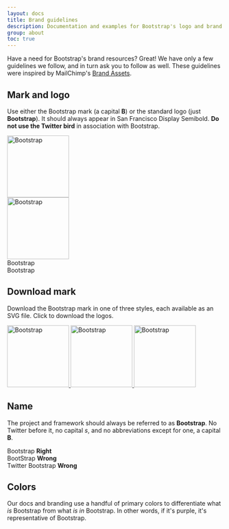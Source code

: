 ```yaml
---
layout: docs
title: Brand guidelines
description: Documentation and examples for Bootstrap's logo and brand usage guidelines.
group: about
toc: true
---
```


Have a need for Bootstrap's brand resources? Great! We have only a few guidelines we follow, and in turn ask you to follow as well. These guidelines were inspired by MailChimp's [Brand Assets](https://mailchimp.com/about/brand-assets/).

## Mark and logo

Use either the Bootstrap mark (a capital **B**) or the standard logo (just **Bootstrap**). It should always appear in San Francisco Display Semibold. **Do not use the Twitter bird** in association with Bootstrap.

<div class="bd-brand-logos d-sm-flex text-center bg-light rounded overflow-hidden w-100 mb-3">
  <div class="bd-brand-item">
    <img class="svg" src="/docs/{{< param docs_version >}}/assets/brand/bootstrap-solid.svg" alt="Bootstrap" width="144" height="144">
  </div>
  <div class="bd-brand-item inverse">
    <img class="svg" src="/docs/{{< param docs_version >}}/assets/brand/bootstrap-outline.svg" alt="Bootstrap" width="144" height="144">
  </div>
</div>
<div class="bd-brand-logos d-sm-flex text-center bg-light rounded overflow-hidden w-100 mb-3">
  <div class="bd-brand-item">
    <span class="h1">Bootstrap</span>
  </div>
  <div class="bd-brand-item inverse">
    <span class="h1">Bootstrap</span>
  </div>
</div>

## Download mark

Download the Bootstrap mark in one of three styles, each available as an SVG file. Click to download the logos.

<div class="bd-brand-logos d-sm-flex text-center bg-light rounded overflow-hidden w-100 mb-3">
  <a href="/docs/{{< param docs_version >}}/assets/brand/bootstrap-solid.svg" download class="bd-brand-item">
    <img class="svg" src="/docs/{{< param docs_version >}}/assets/brand/bootstrap-solid.svg" alt="Bootstrap" width="144" height="144">
  </a>
  <a href="/docs/{{< param docs_version >}}/assets/brand/bootstrap-outline.svg" download class="bd-brand-item inverse">
    <img class="svg" src="/docs/{{< param docs_version >}}/assets/brand/bootstrap-outline.svg" alt="Bootstrap" width="144" height="144">
  </a>
  <a href="/docs/{{< param docs_version >}}/assets/brand/bootstrap-punchout.svg" download class="bd-brand-item inverse">
    <img class="svg" src="/docs/{{< param docs_version >}}/assets/brand/bootstrap-punchout.svg" alt="Bootstrap" width="144" height="144">
  </a>
</div>

## Name

The project and framework should always be referred to as **Bootstrap**. No Twitter before it, no capital _s_, and no abbreviations except for one, a capital **B**.

<div class="bd-brand-logos d-sm-flex text-center bg-light rounded overflow-hidden w-100 mb-3">
  <div class="bd-brand-item">
    <span class="h3">Bootstrap</span>
    <strong class="text-success">Right</strong>
  </div>
  <div class="bd-brand-item">
    <span class="h3 text-muted">BootStrap</span>
    <strong class="text-warning">Wrong</strong>
  </div>
  <div class="bd-brand-item">
    <span class="h3 text-muted">Twitter Bootstrap</span>
    <strong class="text-warning">Wrong</strong>
  </div>
</div>

## Colors

Our docs and branding use a handful of primary colors to differentiate what *is* Bootstrap from what *is in* Bootstrap. In other words, if it's purple, it's representative of Bootstrap.

<div class="color-swatches">
  <div class="color-swatch bd-purple"></div>
  <div class="color-swatch bd-purple-light"></div>
  <div class="color-swatch bd-purple-lighter"></div>
  <div class="color-swatch bd-gray"></div>
</div>
